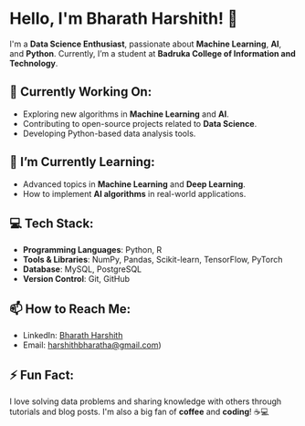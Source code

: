 # Hello, I'm Bharath Harshith! 👋

I'm a **Data Science Enthusiast**, passionate about **Machine Learning**, **AI**, and **Python**. Currently, I’m a student at **Badruka College of Information and Technology**.

## 🔭 Currently Working On:
- Exploring new algorithms in **Machine Learning** and **AI**.
- Contributing to open-source projects related to **Data Science**.
- Developing Python-based data analysis tools.

## 🌱 I’m Currently Learning:
- Advanced topics in **Machine Learning** and **Deep Learning**.
- How to implement **AI algorithms** in real-world applications.

## 💻 Tech Stack:
- **Programming Languages**: Python, R
- **Tools & Libraries**: NumPy, Pandas, Scikit-learn, TensorFlow, PyTorch
- **Database**: MySQL, PostgreSQL
- **Version Control**: Git, GitHub

## 📫 How to Reach Me:
- LinkedIn: [Bharath Harshith](https://www.linkedin.com/in/bharath-harshith/)
- Email: harshithbharatha@gmail.com)

## ⚡ Fun Fact:
I love solving data problems and sharing knowledge with others through tutorials and blog posts. I'm also a big fan of **coffee** and **coding**! ☕💻
